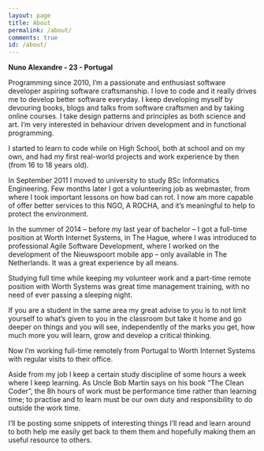 ```yaml
---
layout: page
title: About
permalink: /about/
comments: true
id: /about/
---
```


**Nuno Alexandre - 23 - Portugal**

Programming since 2010, I’m a passionate and enthusiast software developer aspiring software craftsmanship. I love to code and it really drives me to develop better software everyday. I keep developing myself by devouring books, blogs and talks from software craftsmen and by taking online courses. I take design patterns and principles as both science and art. I’m very interested in behaviour driven development and in functional programming.

I started to learn to code while on High School, both at school and on my own, and had my first real-world projects and work experience by then (from 16 to 18 years old).

In September 2011 I moved to university to study BSc Informatics Engineering. Few months later I got a volunteering job as webmaster, from where I took important lessons on how bad can rot. I now am more capable of offer better services to this NGO, A ROCHA, and it’s meaningful to help to protect the environment.

In the summer of 2014 – before my last year of bachelor – I got a full-time position at Worth Internet Systems, in The Hague, where I was introduced to professional Agile Software Development, where I worked on the development of the Nieuwspoort mobile app – only available in The Netherlands. It was a great experience by all means.

Studying full time while keeping my volunteer work and a part-time remote position with Worth Systems was great time management training, with no need of ever passing a sleeping night. 
 
If you are a student in the same area my great advise to you is to not limit yourself to what’s given to you in the classroom but take it home and go deeper on things and you will see, independently of the marks you get, how much more you will learn, grow and develop a critical thinking.

Now I’m working full-time remotely from Portugal to Worth Internet Systems with regular visits to their office.

Aside from my job I keep a certain study discipline of some hours a week where I keep learning.
As Uncle Bob Martin says on his book “The Clean Coder”, the 8h hours of work must be performance time rather than learning time; to practise and to learn must be our own duty and responsibility to do outside the work time.

I’ll be posting some snippets of interesting things I’ll read and learn around to both help me easily get back to them them and hopefully making them an useful resource to others.